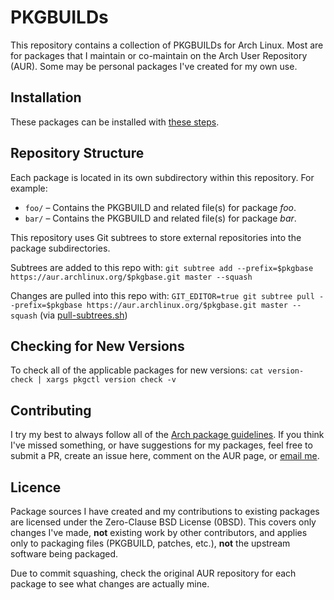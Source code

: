 # PKGBUILDs

This repository contains a collection of PKGBUILDs for Arch Linux. Most are for packages that I maintain or co-maintain on the Arch User Repository (AUR). Some may be personal packages I've created for my own use.

## Installation

These packages can be installed with [these steps](https://wiki.archlinux.org/title/Arch_User_Repository#Installing_and_upgrading_packages).

## Repository Structure

Each package is located in its own subdirectory within this repository. For example:
- `foo/` – Contains the PKGBUILD and related file(s) for package *foo*.
- `bar/` – Contains the PKGBUILD and related file(s) for package *bar*.

This repository uses Git subtrees to store external repositories into the package subdirectories.

Subtrees are added to this repo with: `git subtree add --prefix=$pkgbase https://aur.archlinux.org/$pkgbase.git master --squash`

Changes are pulled into this repo with: `GIT_EDITOR=true git subtree pull --prefix=$pkgbase https://aur.archlinux.org/$pkgbase.git master --squash` (via [pull-subtrees.sh](https://github.com/AlphaLynx0/PKGBUILDs/blob/master/pull-subtrees.sh))

## Checking for New Versions

To check all of the applicable packages for new versions: `cat version-check | xargs pkgctl version check -v`

## Contributing

I try my best to always follow all of the [Arch package guidelines](https://wiki.archlinux.org/title/Arch_package_guidelines). If you think I've missed something, or have suggestions for my packages, feel free to submit a PR, create an issue here, comment on the AUR page, or [email me](mailto:AlphaLynx@protonmail.com).

## Licence

Package sources I have created and my contributions to existing packages are licensed under the Zero-Clause BSD License (0BSD). This covers only changes I've made, **not** existing work by other contributors, and applies only to packaging files (PKGBUILD, patches, etc.), **not** the upstream software being packaged.

Due to commit squashing, check the original AUR repository for each package to see what changes are actually mine.
